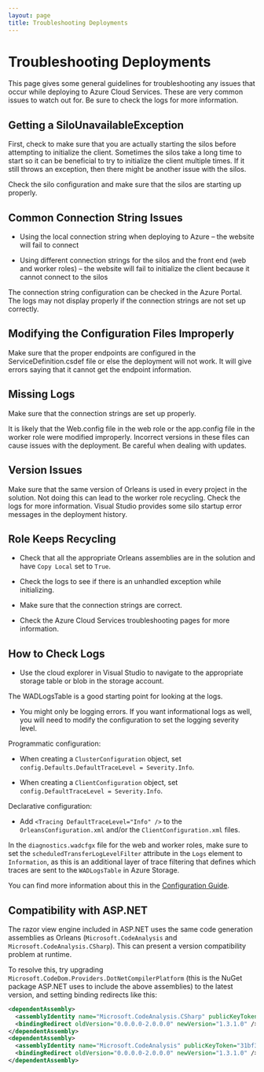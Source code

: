 ```yaml
---
layout: page
title: Troubleshooting Deployments
---
```


# Troubleshooting Deployments

This page gives some general guidelines for troubleshooting any issues that occur while deploying to Azure Cloud Services. These are very common issues to watch out for. Be sure to check the logs for more information.

## Getting a SiloUnavailableException

First, check to make sure that you are actually starting the silos before attempting to initialize the client. Sometimes the silos take a long time to start so it can be beneficial to try to initialize the client multiple times. If it still throws an exception, then there might be another issue with the silos.

Check the silo configuration and make sure that the silos are starting up properly.

## Common Connection String Issues

- Using the local connection string when deploying to Azure – the website will fail to connect

- Using different connection strings for the silos and the front end (web and worker roles) – the website will fail to initialize the client because it cannot connect to the silos

The connection string configuration can be checked in the Azure Portal. The logs may not display properly if the connection strings are not set up correctly.

## Modifying the Configuration Files Improperly

Make sure that the proper endpoints are configured in the ServiceDefinition.csdef file or else the deployment will not work. It will give errors saying that it cannot get the endpoint information.

## Missing Logs
Make sure that the connection strings are set up properly.

It is likely that the Web.config file in the web role or the app.config file in the worker role were modified improperly. Incorrect versions in these files can cause issues with the deployment. Be careful when dealing with updates.

## Version Issues
Make sure that the same version of Orleans is used in every project in the solution. Not doing this can lead to the worker role recycling. Check the logs for more information. Visual Studio provides some silo startup error messages in the deployment history.

## Role Keeps Recycling

- Check that all the appropriate Orleans assemblies are in the solution and have `Copy Local` set to `True`.

- Check the logs to see if there is an unhandled exception while initializing.

- Make sure that the connection strings are correct.

- Check the Azure Cloud Services troubleshooting pages for more information.

## How to Check Logs

- Use the cloud explorer in Visual Studio to navigate to the appropriate storage table or blob in the storage account.

The WADLogsTable is a good starting point for looking at the logs.

- You might only be logging errors. If you want informational logs as well, you will need to modify the configuration to set the logging severity level.

Programmatic configuration:

- When creating a `ClusterConfiguration` object, set `config.Defaults.DefaultTraceLevel = Severity.Info`.

- When creating a `ClientConfiguration` object, set `config.DefaultTraceLevel = Severity.Info`.

Declarative configuration:

- Add `<Tracing DefaultTraceLevel="Info" />` to the `OrleansConfiguration.xml` and/or the `ClientConfiguration.xml` files.

In the `diagnostics.wadcfgx` file for the web and worker roles, make sure to set the `scheduledTransferLogLevelFilter` attribute in the `Logs` element to `Information`, as this is an additional layer of trace filtering that defines which traces are sent to the `WADLogsTable` in Azure Storage.

You can find more information about this in the [Configuration Guide](~/docs/host/configuration_guide/index.md).

## Compatibility with ASP.NET

The razor view engine included in ASP.NET uses the same code generation assemblies as Orleans (`Microsoft.CodeAnalysis` and `Microsoft.CodeAnalysis.CSharp`). This can present a version compatibility problem at runtime.

To resolve this, try upgrading `Microsoft.CodeDom.Providers.DotNetCompilerPlatform` (this is the NuGet package ASP.NET uses to include the above assemblies) to the latest version, and setting binding redirects like this:

```xml
<dependentAssembly>
  <assemblyIdentity name="Microsoft.CodeAnalysis.CSharp" publicKeyToken="31bf3856ad364e35" culture="neutral" />
  <bindingRedirect oldVersion="0.0.0.0-2.0.0.0" newVersion="1.3.1.0" />
</dependentAssembly>
<dependentAssembly>
  <assemblyIdentity name="Microsoft.CodeAnalysis" publicKeyToken="31bf3856ad364e35" culture="neutral" />
  <bindingRedirect oldVersion="0.0.0.0-2.0.0.0" newVersion="1.3.1.0" />
</dependentAssembly>
```
